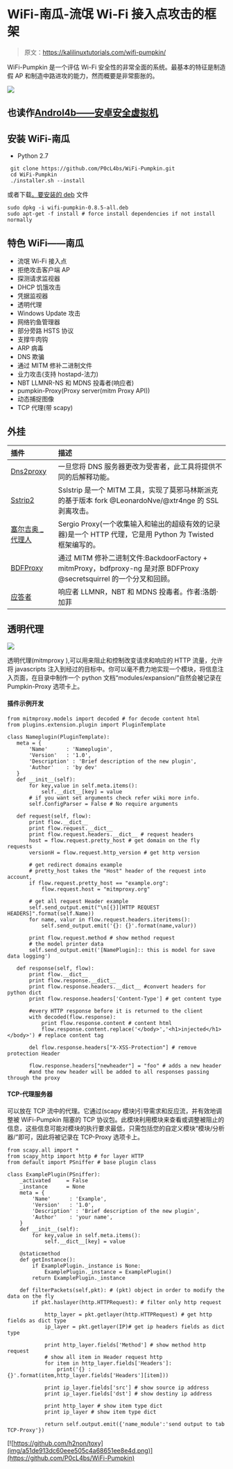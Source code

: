 # WiFi-南瓜-流氓 Wi-Fi 接入点攻击的框架

> 原文：<https://kalilinuxtutorials.com/wifi-pumpkin/>

WiFi-Pumpkin 是一个评估 Wi-Fi 安全性的非常全面的系统。最基本的特征是制造假 AP 和制造中路进攻的能力，然而概要是非常膨胀的。

![](img/8d2633716f69432c7c9a552290df3622.png)

## **也读作[Androl4b——安卓安全虚拟机](http://kalilinuxtutorials.com/androl4b-2/)**

## **安装 WiFi-南瓜**

*   Python 2.7

```
 git clone https://github.com/P0cL4bs/WiFi-Pumpkin.git
 cd WiFi-Pumpkin
 ./installer.sh --install
```

或者下载[。要安装的 deb](https://github.com/P0cL4bs/WiFi-Pumpkin/releases) 文件

```
sudo dpkg -i wifi-pumpkin-0.8.5-all.deb
sudo apt-get -f install # force install dependencies if not install normally

```

## **特色 WiFi——南瓜**

*   流氓 Wi-Fi 接入点
*   拒绝攻击客户端 AP
*   探测请求监视器
*   DHCP 饥饿攻击
*   凭据监视器
*   透明代理
*   Windows Update 攻击
*   网络钓鱼管理器
*   部分旁路 HSTS 协议
*   支撑牛肉钩
*   ARP 病毒
*   DNS 欺骗
*   通过 MITM 修补二进制文件
*   业力攻击(支持 hostapd-法力)
*   NBT LLMNR-NS 和 MDNS 投毒者(响应者)
*   pumpkin-Proxy(Proxy server(mitm Proxy API))
*   动态捕捉图像
*   TCP 代理(带 scapy)

## **外挂**

| 插件 | 描述 |
| :-- | :-- |
| [Dns2proxy](https://github.com/LeonardoNve/dns2proxy) | 一旦您将 DNS 服务器更改为受害者，此工具将提供不同的后解释功能。 |
| [Sstrip2](https://github.com/LeonardoNve/sslstrip2) | Sslstrip 是一个 MITM 工具，实现了莫邪马林斯派克的基于版本 fork @LeonardoNve/@xtr4nge 的 SSL 剥离攻击。 |
| [塞尔吉奥 _ 代理人](https://github.com/supernothing/sergio-proxy) | Sergio Proxy(一个收集输入和输出的超级有效的记录器)是一个 HTTP 代理，它是用 Python 为 Twisted 框架编写的。 |
| [BDFProxy](https://github.com/davinerd/BDFProxy-ng) | 通过 MITM 修补二进制文件:BackdoorFactory + mitmProxy，bdfproxy-ng 是对原 BDFProxy @secretsquirrel 的一个分叉和回顾。 |
| [应答者](https://github.com/lgandx/Responder) | 响应者 LLMNR，NBT 和 MDNS 投毒者。作者:洛朗·加菲 |

## **透明代理**

![](img/c67a3d76b0775d81c78255679e12af5b.png)

透明代理(mitmproxy ),可以用来阻止和控制改变请求和响应的 HTTP 流量，允许将 javascripts 注入到经过的目标中。你可以毫不费力地实现一个模块，将信息注入页面，在目录中制作一个 python 文档“modules/expansion/”自然会被记录在 Pumpkin-Proxy 选项卡上。

#### **插件示例开发**

```
from mitmproxy.models import decoded # for decode content html
from plugins.extension.plugin import PluginTemplate

class Nameplugin(PluginTemplate):
   meta = {
       'Name'      : 'Nameplugin',
       'Version'   : '1.0',
       'Description' : 'Brief description of the new plugin',
       'Author'    : 'by dev'
   }
   def __init__(self):
       for key,value in self.meta.items():
           self.__dict__[key] = value
       # if you want set arguments check refer wiki more info. 
       self.ConfigParser = False # No require arguments 

   def request(self, flow):
       print flow.__dict__
       print flow.request.__dict__ 
       print flow.request.headers.__dict__ # request headers
       host = flow.request.pretty_host # get domain on the fly requests 
       versionH = flow.request.http_version # get http version 

       # get redirect domains example
       # pretty_host takes the "Host" header of the request into account,
       if flow.request.pretty_host == "example.org":
           flow.request.host = "mitmproxy.org"

       # get all request Header example 
       self.send_output.emit("\n[{}][HTTP REQUEST HEADERS]".format(self.Name))
       for name, valur in flow.request.headers.iteritems():
           self.send_output.emit('{}: {}'.format(name,valur))

       print flow.request.method # show method request 
       # the model printer data
       self.send_output.emit('[NamePlugin]:: this is model for save data logging')

   def response(self, flow):
       print flow.__dict__
       print flow.response.__dict__
       print flow.response.headers.__dict__ #convert headers for python dict
       print flow.response.headers['Content-Type'] # get content type

       #every HTTP response before it is returned to the client
       with decoded(flow.response):
           print flow.response.content # content html
           flow.response.content.replace('</body>','<h1>injected</h1></body>') # replace content tag 

       del flow.response.headers["X-XSS-Protection"] # remove protection Header

       flow.response.headers["newheader"] = "foo" # adds a new header
       #and the new header will be added to all responses passing through the proxy
```

#### **TCP-代理服务器**

可以放在 TCP 流中的代理。它通过(scapy 模块)引导需求和反应流，并有效地调整被 WiFi-Pumpkin 阻塞的 TCP 协议包。此模块利用模块来查看或调整被阻止的信息，这些信息可能对模块的执行要求最低，只需包括您的自定义模块“模块/分析器/”即可，因此将被记录在 TCP-Proxy 选项卡上。

```
from scapy.all import *
from scapy_http import http # for layer HTTP
from default import PSniffer # base plugin class

class ExamplePlugin(PSniffer):
    _activated     = False
    _instance      = None
    meta = {
        'Name'      : 'Example',
        'Version'   : '1.0',
        'Description' : 'Brief description of the new plugin',
        'Author'    : 'your name',
    }
    def __init__(self):
        for key,value in self.meta.items():
            self.__dict__[key] = value

    @staticmethod
    def getInstance():
        if ExamplePlugin._instance is None:
            ExamplePlugin._instance = ExamplePlugin()
        return ExamplePlugin._instance

    def filterPackets(self,pkt): # (pkt) object in order to modify the data on the fly
        if pkt.haslayer(http.HTTPRequest): # filter only http request 

            http_layer = pkt.getlayer(http.HTTPRequest) # get http fields as dict type
            ip_layer = pkt.getlayer(IP)# get ip headers fields as dict type

            print http_layer.fields['Method'] # show method http request
            # show all item in Header request http
            for item in http_layer.fields['Headers']:
                print('{} : {}'.format(item,http_layer.fields['Headers'][item]))

            print ip_layer.fields['src'] # show source ip address 
            print ip_layer.fields['dst'] # show destiny ip address 

            print http_layer # show item type dict
            print ip_layer # show item type dict

            return self.output.emit({'name_module':'send output to tab TCP-Proxy'})
```

[![https://github.com/h2non/toxy](img/a51de913dc60eee505c4a68651ee8e4d.png)](https://github.com/P0cL4bs/WiFi-Pumpkin)